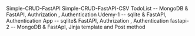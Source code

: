 Simple-CRUD-FastAPI
Simple-CRUD-FastAPI-CSV
TodoList -- MongoDB & FastAPI, Authrization , Authentication
Udemy-1 -- sqlite & FastAPI,  Authentication
App -- sqlite& FastAPI, Authrization , Authentication
fastapi-2  -- MongoDB & FastApI, Jinja template and Post method


